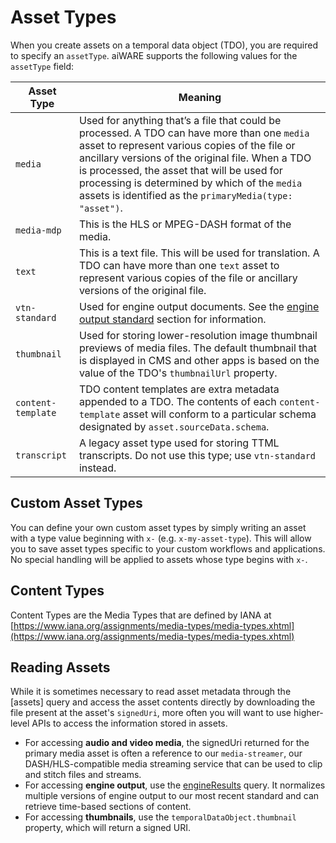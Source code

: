 # Asset Types

When you create assets on a temporal data object (TDO), you are required to specify an `assetType`.
aiWARE supports the following values for the `assetType` field:

| Asset Type | Meaning |
| ---- | ------- |
| `media` | Used for anything that’s a file that could be processed. A TDO can have more than one `media` asset to represent various copies of the file or ancillary versions of the original file. When a TDO is processed, the asset that will be used for processing is determined by which of the `media` assets is identified as the `primaryMedia(type: "asset")`. |
| `media-mdp` | This is the HLS or MPEG-DASH format of the media. |
| `text` | This is a text file.  This will be used for translation. A TDO can have more than one `text` asset to represent various copies of the file or ancillary versions of the original file. |
| `vtn-standard` | Used for engine output documents. See the [engine output standard](/developer/engines/standards/engine-output/) section for information. |
| `thumbnail` | Used for storing lower-resolution image thumbnail previews of media files.  The default thumbnail that is displayed in CMS and other apps is based on the value of the TDO's `thumbnailUrl` property. |
| `content-template` | TDO content templates are extra metadata appended to a TDO. The contents of each `content-template` asset will conform to a particular schema designated by `asset.sourceData.schema`. |
| `transcript` | A legacy asset type used for storing TTML transcripts. Do not use this type; use `vtn-standard` instead. |

## Custom Asset Types

You can define your own custom asset types by simply writing an asset with a type value beginning with `x-` (e.g. `x-my-asset-type`).
This will allow you to save asset types specific to your custom workflows and applications.
No special handling will be applied to assets whose type begins with `x-`.

## Content Types

Content Types are the Media Types that are defined by IANA at [https://www.iana.org/assignments/media-types/media-types.xhtml](https://www.iana.org/assignments/media-types/media-types.xhtml)

## Reading Assets

While it is sometimes necessary to read asset metadata through the [assets] query and access the asset contents directly by downloading the file present at the asset's `signedUri`,
more often you will want to use higher-level APIs to access the information stored in assets.

- For accessing **audio and video media**, the signedUri returned for the primary media asset is often a reference to our `media-streamer`,
our DASH/HLS-compatible media streaming service that can be used to clip and stitch files and streams.
- For accessing **engine output**, use the [engineResults](/apis/reference/query/?id=engineresults) query.
It normalizes multiple versions of engine output to our most recent standard and can retrieve time-based sections of content.
- For accessing **thumbnails**, use the `temporalDataObject.thumbnail` property, which will return a signed URI.
